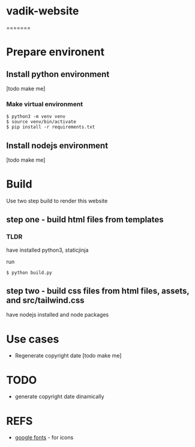 # vadik-website
=======

# Prepare environent
## Install python environment
[todo make me]
### Make virtual environment
```
$ python3 -m venv venv
$ source venv/bin/activate
$ pip install -r requirements.txt
```
## Install nodejs environment
[todo make me]

# Build
Use two step build to render this website

## step one - build html files from templates
### TLDR
have installed python3, staticjinja

run
```
$ python build.py
```
## step two - build css files from html files, assets, and src/tailwind.css
have nodejs installed and node packages

# Use cases
- Regenerate copyright date [todo make me]

# TODO
- generate copyright date dinamically


# REFS
- [google fonts](https://fonts.google.com/icons?icon.query=time&icon.size=24&icon.color=%231f1f1f) - for icons

